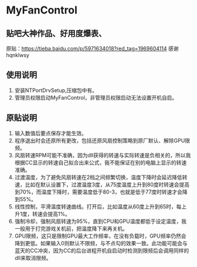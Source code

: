 # MyFanControl
## 贴吧大神作品、好用度爆表、
原贴：https://tieba.baidu.com/p/5971634018?red_tag=1969604114
感谢hqnklwsy

## 使用说明
1. 安装NTPortDrvSetup,压缩包中有。
2. 管理员权限启动MyFanControl，非管理员权限启动无法设置开机自启。

## 原贴说明
1. 输入数值后要点保存才能生效。
2. 程序退出时会还原所有更改，包括还原风扇控制策略到原厂默认、解除GPU限频。
3. 风扇转速RPM可能不准确，因为dll获得的转速与实际转速是负相关的，所以我根据CC显示的转速自己拟合出来公式，我不能保证在别的电脑上显示的转速准确。
4. 过渡温度，为了避免风扇转速在2档之间频繁切换，温度下降时会延迟降低转速，比如在默认设置下，过渡温度3度，从75度温度上升到80度时转速会提高到70%，而温度下降时，需要温度低于80-3，也就是低于77度时转速才会降到55%。
5. 线性控制，平滑温度转速曲线。打开后，比如温度从60度上升到65时，每上升1度，转速会提高1%。
6. 强制冷却，强制风扇转速为95%，直到CPU和GPU温度都低于设定温度，我一般用于打完游戏关机前，把温度降下来再关机。
7. GPU限频，这只是限制GPU最大工作频率，在没有负载时，GPU频率仍然会降到更低。如果输入0则默认不限频，与不点勾的效果一致。此功能可能会与蓝天的CC冲突，因为CC的后台进程开机自启动时检测到限频后会调用同样的dll来取消限频。
